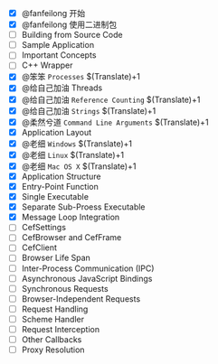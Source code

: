 ﻿- [x] @fanfeilong 开始
- [x] @fanfeilong 使用二进制包
- [ ] Building from Source Code
- [ ] Sample Application
- [ ] Important Concepts
 - [ ] C++ Wrapper
 - [x] @笨笨 `Processes`  $(Translate)+1
 - [x] @给自己加油 Threads
 - [x] @给自己加油 `Reference Counting` $(Translate)+1
 - [x] @给自己加油 `Strings` $(Translate)+1
 - [x] @柔然兮道 `Command Line Arguments` $(Translate)+1
- [x] Application Layout
 - [x] @老细 `Windows`  $(Translate)+1
 - [x] @老细 `Linux`    $(Translate)+1
 - [x] @老细 `Mac OS X` $(Translate)+1
- [x] Application Structure
 - [x] Entry-Point Function
 - [x] Single Executable
 - [x] Separate Sub-Proess Executable
 - [x] Message Loop Integration
 - [ ] CefSettings
 - [ ] CefBrowser and CefFrame
 - [ ] CefClient
 - [ ] Browser Life Span
 - [ ] Inter-Process Communication (IPC)
 - [ ] Asynchronous JavaScript Bindings
 - [ ] Synchronous Requests
 - [ ] Browser-Independent Requests
 - [ ] Request Handling
 - [ ] Scheme Handler
 - [ ] Request Interception
 - [ ] Other Callbacks
 - [ ] Proxy Resolution
